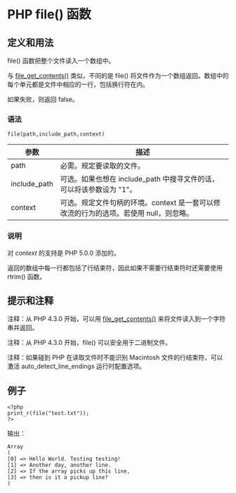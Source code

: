 # PHP file() 函数



## 定义和用法

file() 函数把整个文件读入一个数组中。

与 [file_get_contents()](/php/func_filesystem_file_get_contents.asp "PHP file_get_contents() 函数") 类似，不同的是 file() 将文件作为一个数组返回。数组中的每个单元都是文件中相应的一行，包括换行符在内。

如果失败，则返回 false。

### 语法

```
file(path,include_path,context)
```

| 参数 | 描述 |
| --- | --- |
| path | 必需。规定要读取的文件。 |
| include_path | 可选。如果也想在 include_path 中搜寻文件的话，可以将该参数设为 "1"。 |
| context | 可选。规定文件句柄的环境。context 是一套可以修改流的行为的选项。若使用 null，则忽略。 |

### 说明

对 _context_ 的支持是 PHP 5.0.0 添加的。

返回的数组中每一行都包括了行结束符，因此如果不需要行结束符时还需要使用 rtrim() 函数。

## 提示和注释

注释：从 PHP 4.3.0 开始，可以用 [file_get_contents()](/php/func_filesystem_file_get_contents.asp "PHP file_get_contents() 函数") 来将文件读入到一个字符串并返回。

注释：从 PHP 4.3.0 开始，file() 可以安全用于二进制文件。

注释：如果碰到 PHP 在读取文件时不能识别 Macintosh 文件的行结束符，可以激活 auto_detect_line_endings 运行时配置选项。

## 例子

```
<?php
print_r(file("test.txt"));
?>
```

输出：

```
Array
(
[0] => Hello World. Testing testing!
[1] => Another day, another line.
[2] => If the array picks up this line,
[3] => then is it a pickup line?
)
```
